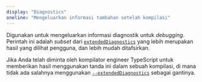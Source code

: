 ```yaml
---
display: "Diagnostics"
oneline: "Mengeluarkan informasi tambahan setelah kompilasi"
---
```


Digunakan untuk mengeluarkan informasi diagnostik untuk _debugging_. Perintah ini adalah _subset_ dari [`extendedDiagnostics`](#extendedDiagnostics) yang lebih merupakan hasil yang dilihat pengguna, dan lebih mudah ditafsirkan.

Jika Anda telah diminta oleh kompilator engineer TypeScript untuk memberikan hasil menggunakan tanda ini dalam sebuah kompilasi, di mana tidak ada salahnya menggunakan [`--extendedDiagnostics`](#extendedDiagnostics) sebagai gantinya.